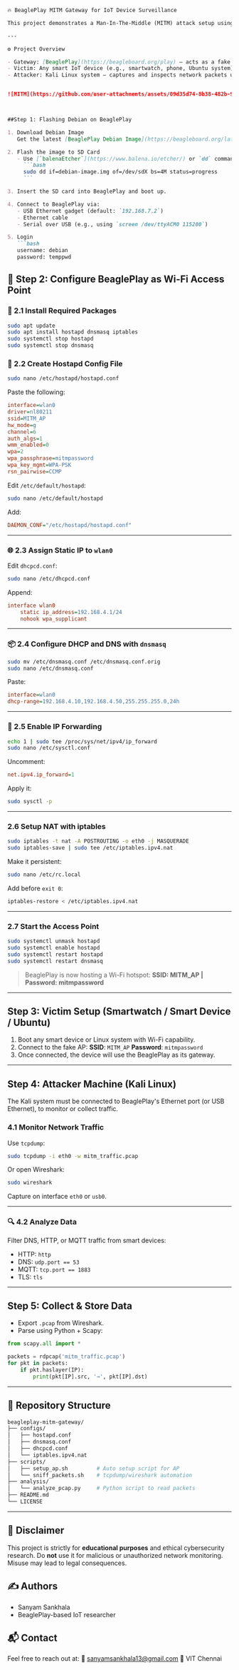 

````markdown
🔥 BeaglePlay MITM Gateway for IoT Device Surveillance

This project demonstrates a Man-In-The-Middle (MITM) attack setup using the BeaglePlay as a Wi-Fi gateway to intercept and analyze data from IoT devices (like smartwatches, smart bulbs, etc.). The captured data is analyzed and stored using Kali Linux as the attacker's machine. This is an educational and research-focused setup to understand IoT vulnerabilities, not for unethical use.

---

⚙️ Project Overview

- Gateway: [BeaglePlay](https://beagleboard.org/play) — acts as a fake Wi-Fi access point.
- Victim: Any smart IoT device (e.g., smartwatch, phone, Ubuntu system) connecting to the BeaglePlay Wi-Fi.
- Attacker: Kali Linux system — captures and inspects network packets using tools like Wireshark, `tcpdump`, or `ettercap`.


![MITM](https://github.com/user-attachments/assets/09d35d74-8b38-482b-9ede-602b9229d043)



##Step 1: Flashing Debian on BeaglePlay

1. Download Debian Image
   Get the latest [BeaglePlay Debian Image](https://beagleboard.org/latest-images).

2. Flash the image to SD Card
   - Use [`balenaEtcher`](https://www.balena.io/etcher/) or `dd` command:
     ```bash
     sudo dd if=debian-image.img of=/dev/sdX bs=4M status=progress
     ```

3. Insert the SD card into BeaglePlay and boot up.

4. Connect to BeaglePlay via:
   - USB Ethernet gadget (default: `192.168.7.2`)
   - Ethernet cable
   - Serial over USB (e.g., using `screen /dev/ttyACM0 115200`)

5. Login
   ```bash
   username: debian
   password: temppwd
````



## 📶 Step 2: Configure BeaglePlay as Wi-Fi Access Point

### 🔌 2.1 Install Required Packages

```bash
sudo apt update
sudo apt install hostapd dnsmasq iptables
sudo systemctl stop hostapd
sudo systemctl stop dnsmasq
```



### 📁 2.2 Create Hostapd Config File

```bash
sudo nano /etc/hostapd/hostapd.conf
```

Paste the following:

```ini
interface=wlan0
driver=nl80211
ssid=MITM_AP
hw_mode=g
channel=6
auth_algs=1
wmm_enabled=0
wpa=2
wpa_passphrase=mitmpassword
wpa_key_mgmt=WPA-PSK
rsn_pairwise=CCMP
```

Edit `/etc/default/hostapd`:

```bash
sudo nano /etc/default/hostapd
```

Add:

```ini
DAEMON_CONF="/etc/hostapd/hostapd.conf"
```

---

### 🌐 2.3 Assign Static IP to `wlan0`

Edit `dhcpcd.conf`:

```bash
sudo nano /etc/dhcpcd.conf
```

Append:

```ini
interface wlan0
    static ip_address=192.168.4.1/24
    nohook wpa_supplicant
```

---

### 📦 2.4 Configure DHCP and DNS with `dnsmasq`

```bash
sudo mv /etc/dnsmasq.conf /etc/dnsmasq.conf.orig
sudo nano /etc/dnsmasq.conf
```

Paste:

```ini
interface=wlan0
dhcp-range=192.168.4.10,192.168.4.50,255.255.255.0,24h
```

---

### 🔁 2.5 Enable IP Forwarding

```bash
echo 1 | sudo tee /proc/sys/net/ipv4/ip_forward
sudo nano /etc/sysctl.conf
```

Uncomment:

```ini
net.ipv4.ip_forward=1
```

Apply it:

```bash
sudo sysctl -p
```

---

###  2.6 Setup NAT with iptables

```bash
sudo iptables -t nat -A POSTROUTING -o eth0 -j MASQUERADE
sudo iptables-save | sudo tee /etc/iptables.ipv4.nat
```

Make it persistent:

```bash
sudo nano /etc/rc.local
```

Add before `exit 0`:

```bash
iptables-restore < /etc/iptables.ipv4.nat
```
---

###  2.7 Start the Access Point

```bash
sudo systemctl unmask hostapd
sudo systemctl enable hostapd
sudo systemctl restart hostapd
sudo systemctl restart dnsmasq
```

> BeaglePlay is now hosting a Wi-Fi hotspot: **SSID: MITM\_AP | Password: mitmpassword**

---

##  Step 3: Victim Setup (Smartwatch / Smart Device / Ubuntu)

1. Boot any smart device or Linux system with Wi-Fi capability.
2. Connect to the fake AP:
   **SSID**: `MITM_AP`
   **Password**: `mitmpassword`
3. Once connected, the device will use the BeaglePlay as its gateway.

---

##  Step 4: Attacker Machine (Kali Linux)

The Kali system must be connected to BeaglePlay's Ethernet port (or USB Ethernet), to monitor or collect traffic.

###  4.1 Monitor Network Traffic

Use `tcpdump`:

```bash
sudo tcpdump -i eth0 -w mitm_traffic.pcap
```

Or open Wireshark:

```bash
sudo wireshark
```

Capture on interface `eth0` or `usb0`.

---

### 🔍 4.2 Analyze Data

Filter DNS, HTTP, or MQTT traffic from smart devices:

* HTTP: `http`
* DNS: `udp.port == 53`
* MQTT: `tcp.port == 1883`
* TLS: `tls`

---

##  Step 5: Collect & Store Data

* Export `.pcap` from Wireshark.
* Parse using Python + Scapy:

```python
from scapy.all import *

packets = rdpcap('mitm_traffic.pcap')
for pkt in packets:
    if pkt.haslayer(IP):
        print(pkt[IP].src, '→', pkt[IP].dst)
```

---

## 🧾 Repository Structure

```bash
beagleplay-mitm-gateway/
├── configs/
│   ├── hostapd.conf
│   ├── dnsmasq.conf
│   ├── dhcpcd.conf
│   └── iptables.ipv4.nat
├── scripts/
│   ├── setup_ap.sh         # Auto setup script for AP
│   └── sniff_packets.sh    # tcpdump/wireshark automation
├── analysis/
│   └── analyze_pcap.py     # Python script to read packets
├── README.md
└── LICENSE
```

---

## 🚨 Disclaimer

This project is strictly for **educational purposes** and ethical cybersecurity research. Do **not** use it for malicious or unauthorized network monitoring. Misuse may lead to legal consequences.


## ✍️ Authors

* Sanyam Sankhala
* BeaglePlay-based IoT researcher


## 📬 Contact

Feel free to reach out at:
📧 [sanyamsankhala13@gmail.com](mailto:sanyamsankhala13@gmail.com)
📍 VIT Chennai


